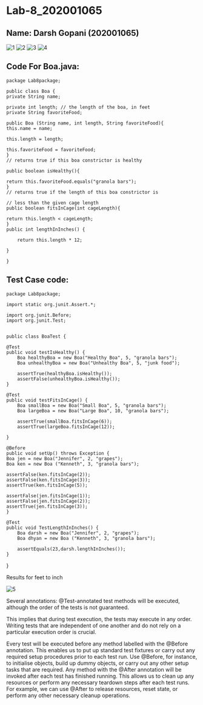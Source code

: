 # Lab-8_202001065

## Name: Darsh Gopani (202001065) 


![1](https://user-images.githubusercontent.com/97873933/233041945-20fb9794-e72a-4595-b7ec-41c9ed129c82.png)
![2](https://user-images.githubusercontent.com/97873933/233041967-042eff02-4546-4455-8108-f2a05632cd6e.png)
![3](https://user-images.githubusercontent.com/97873933/233041983-276f604c-1482-4a89-ab74-717fb76f3a33.png)
![4](https://user-images.githubusercontent.com/97873933/233042001-681b19a6-7ef7-40ac-b59e-cdeb4b6bde87.png)

## Code For Boa.java:

	package Lab8package;

	public class Boa {
	private String name;
  
	private int length; // the length of the boa, in feet
	private String favoriteFood;
  
	public Boa (String name, int length, String favoriteFood){
	this.name = name;
  
	this.length = length;
  
	this.favoriteFood = favoriteFood;
	}
	// returns true if this boa constrictor is healthy
  
	public boolean isHealthy(){
  
	return this.favoriteFood.equals("granola bars");
	}
	// returns true if the length of this boa constrictor is
  
	// less than the given cage length
	public boolean fitsInCage(int cageLength){
  
	return this.length < cageLength;
	}
	public int lengthInInches() {
  
		return this.length * 12;
    
	}
  
	}

## Test Case code:

	package Lab8package;

	import static org.junit.Assert.*;

	import org.junit.Before;
	import org.junit.Test;


	public class BoaTest {

	@Test
	public void testIsHealthy() {
		Boa healthyBoa = new Boa("Healthy Boa", 5, "granola bars");
		Boa unhealthyBoa = new Boa("Unhealthy Boa", 5, "junk food");
		
		assertTrue(healthyBoa.isHealthy());
		assertFalse(unhealthyBoa.isHealthy());
	}

	@Test
	public void testFitsInCage() {
		Boa smallBoa = new Boa("Small Boa", 5, "granola bars");
		Boa largeBoa = new Boa("Large Boa", 10, "granola bars");
		
		assertTrue(smallBoa.fitsInCage(6));
		assertTrue(largeBoa.fitsInCage(12));
		
	}
	
	@Before
	public void setUp() throws Exception {
	Boa jen = new Boa("Jennifer", 2, "grapes");
	Boa ken = new Boa ("Kenneth", 3, "granola bars");
	
	assertFalse(ken.fitsInCage(2));
    assertFalse(ken.fitsInCage(3));
    assertTrue(ken.fitsInCage(5));
    
    assertFalse(jen.fitsInCage(1));
    assertFalse(jen.fitsInCage(2));
    assertTrue(jen.fitsInCage(3));
	}
	
	@Test
	public void TestLengthInInches() {
		Boa darsh = new Boa("Jennifer", 2, "grapes");
		Boa dhyan = new Boa ("Kenneth", 3, "granola bars");
		
		assertEquals(23,darsh.lengthInInches());
	}

}

Results for feet to inch

![5](https://user-images.githubusercontent.com/97873933/233042625-4fd05430-ab73-4449-a944-51dddd1cc881.png)

Several annotations: @Test-annotated test methods will be executed, although the order of the tests is not guaranteed.

This implies that during test execution, the tests may execute in any order. Writing tests that are independent of one another and do not rely on a particular execution order is crucial. 

Every test will be executed before any method labelled with the @Before annotation. 
This enables us to put up standard test fixtures or carry out any required setup procedures prior to each test run. 
Use @Before, for instance, to initialise objects, build up dummy objects, or carry out any other setup tasks that are required. 
Any method with the @After annotation will be invoked after each test has finished running. 
This allows us to clean up any resources or perform any necessary teardown steps after each test runs. For example, we can use @After to release resources, reset state, or perform any other necessary cleanup operations.




